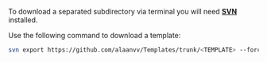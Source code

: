 To download a separated subdirectory via terminal you will need **[SVN](https://sliksvn.com/download/)** installed.

Use the following command to download a template:

``` bash
svn export https://github.com/alaanvv/Templates/trunk/<TEMPLATE> --force .
```
